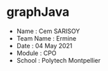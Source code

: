 # graphJava
- Name : Cem SARISOY
- Team Name : Ermine
- Date : 04 May 2021
- Module : CPO
- School : Polytech Montpellier
